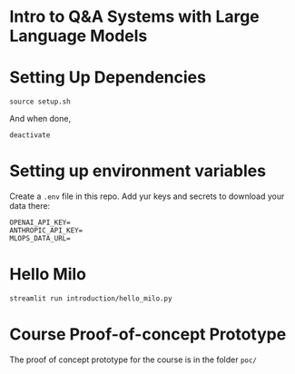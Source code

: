 # Intro to Q&A Systems with Large Language Models

# Setting Up Dependencies

```
source setup.sh
```

And when done,
```
deactivate
```

# Setting up environment variables
Create a `.env` file in this repo. Add yur keys and secrets to download your data there:
```
OPENAI_API_KEY=
ANTHROPIC_API_KEY=
MLOPS_DATA_URL=
```

# Hello Milo
```
streamlit run introduction/hello_milo.py
```

# Course Proof-of-concept Prototype

The proof of concept prototype for the course is in the folder `poc/`
